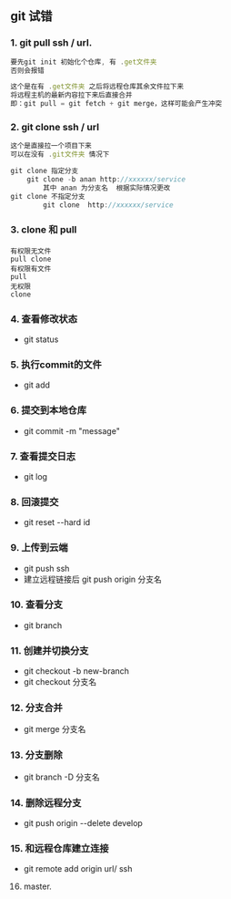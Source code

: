 ## git 试错

### 1.  git pull ssh / url.

```js
要先git init 初始化个仓库, 有 .get文件夹
否则会报错

这个是在有 .get文件夹 之后将远程仓库其余文件拉下来
将远程主机的最新内容拉下来后直接合并
即：git pull = git fetch + git merge，这样可能会产生冲突
```



### 2. git clone ssh / url

```js
这个是直接拉一个项目下来
可以在没有 .git文件夹 情况下

git clone 指定分支
    git clone -b anan http://xxxxxx/service
		其中 anan 为分支名  根据实际情况更改
git clone 不指定分支
		git clone  http://xxxxxx/service
```



### 3. clone 和 pull

```
有权限无文件
pull clone
有权限有文件
pull
无权限
clone
```



### 4. 查看修改状态

- git status



### 5. 执行commit的文件

- git add



### 6. 提交到本地仓库

- git commit -m "message"



### 7. 查看提交日志

- git log



### 8. 回滚提交

- git reset --hard id



### 9. 上传到云端

- git push ssh
- 建立远程链接后 git push origin 分支名



### 10. 查看分支

- git branch



### 11. 创建并切换分支

- git checkout -b new-branch
- git checkout 分支名



### 12. 分支合并

- git merge 分支名



### 13. 分支删除

- git branch -D 分支名



### 14. 删除远程分支

- git push origin --delete develop



### 15. 和远程仓库建立连接

- git remote add origin url/ ssh



16. master. 